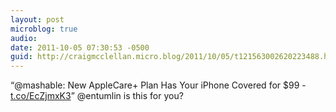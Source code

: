 ```yaml
---
layout: post
microblog: true
audio: 
date: 2011-10-05 07:30:53 -0500
guid: http://craigmcclellan.micro.blog/2011/10/05/t121563002620223488.html
---
```

“@mashable: New AppleCare+ Plan Has Your iPhone Covered for $99 - [t.co/EcZjmxK3](http://t.co/EcZjmxK3)” @entumlin is this for you?
